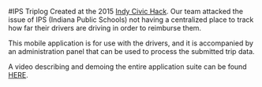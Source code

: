 #IPS Triplog
Created at the 2015 [Indy Civic Hack](http://techpoint.org/indy-civic-hack/). Our team attacked the issue of IPS (Indiana Public Schools) not having a centralized place to track how far their drivers are driving in order to reimburse them.

This mobile application is for use with the drivers, and it is accompanied by an administration panel that can be used to process the submitted trip data.

A video describing and demoing the entire application suite can be found [HERE](https://www.youtube.com/watch?v=l1mAqXvVd94).
